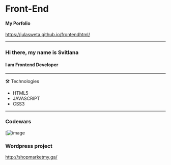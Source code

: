# Front-End
#### My Porfolio
https://julasweta.github.io/frontendhtml/

---
### Hi there, my name is Svitlana
#### I am Frontend Developer
---
🛠  Technologies
 + HTML5
 + JAVASCRIPT
 + CSS3
 ****
### Codewars
[![image](https://user-images.githubusercontent.com/44567858/161230489-9ee9b24d-67dc-43c5-a4e9-57344eb42749.png)

### Wordpress project
http://shopmarketmy.ga/
